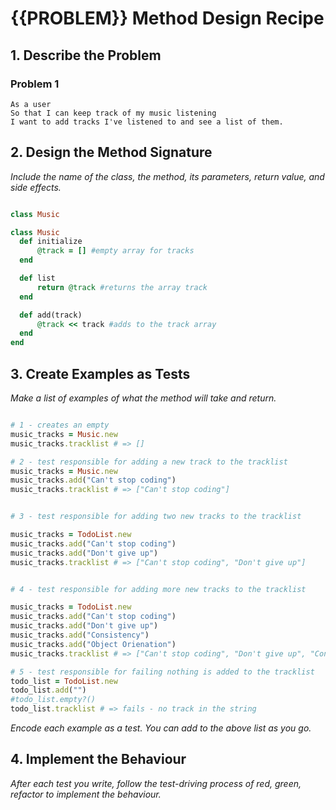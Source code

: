 # {{PROBLEM}} Method Design Recipe



## 1. Describe the Problem

 ### Problem 1
 
    As a user
    So that I can keep track of my music listening
    I want to add tracks I've listened to and see a list of them.


## 2. Design the Method Signature

_Include the name of the class, the method, its parameters, return value, and side effects._

```ruby

class Music

class Music
  def initialize
      @track = [] #empty array for tracks
  end

  def list
      return @track #returns the array track
  end

  def add(track)
      @track << track #adds to the track array
  end
end
```

## 3. Create Examples as Tests

_Make a list of examples of what the method will take and return._

```ruby

# 1 - creates an empty
music_tracks = Music.new
music_tracks.tracklist # => []

# 2 - test responsible for adding a new track to the tracklist
music_tracks = Music.new
music_tracks.add("Can't stop coding")
music_tracks.tracklist # => ["Can't stop coding"]


# 3 - test responsible for adding two new tracks to the tracklist

music_tracks = TodoList.new 
music_tracks.add("Can't stop coding")
music_tracks.add("Don't give up")
music_tracks.tracklist # => ["Can't stop coding", "Don't give up"]


# 4 - test responsible for adding more new tracks to the tracklist

music_tracks = TodoList.new 
music_tracks.add("Can't stop coding")
music_tracks.add("Don't give up")
music_tracks.add("Consistency")
music_tracks.add("Object Orienation")
music_tracks.tracklist # => ["Can't stop coding", "Don't give up", "Consistency", "Object Orienation"]

# 5 - test responsible for failing nothing is added to the tracklist
todo_list = TodoList.new 
todo_list.add("")
#todo_list.empty?()
todo_list.tracklist # => fails - no track in the string


```

_Encode each example as a test. You can add to the above list as you go._

## 4. Implement the Behaviour

_After each test you write, follow the test-driving process of red, green, refactor to implement the behaviour._
